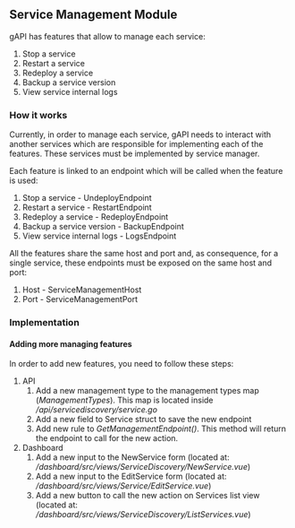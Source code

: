 
## Service Management Module

gAPI has features that allow to manage each service:

1.  Stop a service
2.  Restart a service
3.  Redeploy a service
4.  Backup a service version
5.  View service internal logs


### How it works

Currently, in order to manage each service, gAPI needs to interact with another services which are responsible for implementing each of the features. These services must be implemented by service manager.

Each feature is linked to an endpoint which will be called when the feature is used:

1.  Stop a service - UndeployEndpoint
2.  Restart a service - RestartEndpoint
3.  Redeploy a service - RedeployEndpoint
4.  Backup a service version - BackupEndpoint
5.  View service internal logs - LogsEndpoint

All the features share the same host and port and, as consequence, for a single service, these endpoints must be exposed on the same host and port:

1. Host - ServiceManagementHost
2. Port - ServiceManagementPort


### Implementation

#### Adding more managing features

In order to add new features, you need to follow these steps:

1. API
    1. Add a new management type to the management types map (*ManagementTypes*). This map is located inside */api/servicediscovery/service.go*
    2. Add a new field to Service struct to save the new endpoint
    3. Add new rule to *GetManagementEndpoint()*. This method will return the endpoint to call for the new action.
2. Dashboard
    1. Add a new input to the NewService form (located at: */dashboard/src/views/ServiceDiscovery/NewService.vue*)
    2. Add a new input to the EditService form (located at: */dashboard/src/views/Service/EditService.vue*)
    3. Add a new button to call the new action on Services list view (located at: */dashboard/src/views/ServiceDiscovery/ListServices.vue*)
    